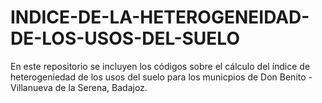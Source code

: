 # INDICE-DE-LA-HETEROGENEIDAD-DE-LOS-USOS-DEL-SUELO
En este repositorio se incluyen los códigos sobre el cálculo del índice de heterogeniedad de los usos del suelo para los municpios de Don Benito - Villanueva de la Serena, Badajoz.

